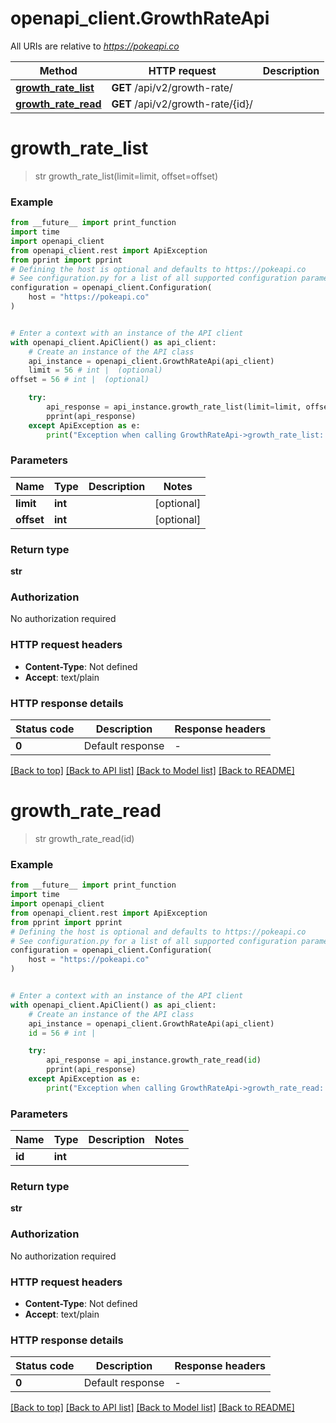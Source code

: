 # openapi_client.GrowthRateApi

All URIs are relative to *https://pokeapi.co*

Method | HTTP request | Description
------------- | ------------- | -------------
[**growth_rate_list**](GrowthRateApi.md#growth_rate_list) | **GET** /api/v2/growth-rate/ | 
[**growth_rate_read**](GrowthRateApi.md#growth_rate_read) | **GET** /api/v2/growth-rate/{id}/ | 


# **growth_rate_list**
> str growth_rate_list(limit=limit, offset=offset)



### Example

```python
from __future__ import print_function
import time
import openapi_client
from openapi_client.rest import ApiException
from pprint import pprint
# Defining the host is optional and defaults to https://pokeapi.co
# See configuration.py for a list of all supported configuration parameters.
configuration = openapi_client.Configuration(
    host = "https://pokeapi.co"
)


# Enter a context with an instance of the API client
with openapi_client.ApiClient() as api_client:
    # Create an instance of the API class
    api_instance = openapi_client.GrowthRateApi(api_client)
    limit = 56 # int |  (optional)
offset = 56 # int |  (optional)

    try:
        api_response = api_instance.growth_rate_list(limit=limit, offset=offset)
        pprint(api_response)
    except ApiException as e:
        print("Exception when calling GrowthRateApi->growth_rate_list: %s\n" % e)
```

### Parameters

Name | Type | Description  | Notes
------------- | ------------- | ------------- | -------------
 **limit** | **int**|  | [optional] 
 **offset** | **int**|  | [optional] 

### Return type

**str**

### Authorization

No authorization required

### HTTP request headers

 - **Content-Type**: Not defined
 - **Accept**: text/plain

### HTTP response details
| Status code | Description | Response headers |
|-------------|-------------|------------------|
**0** | Default response |  -  |

[[Back to top]](#) [[Back to API list]](../README.md#documentation-for-api-endpoints) [[Back to Model list]](../README.md#documentation-for-models) [[Back to README]](../README.md)

# **growth_rate_read**
> str growth_rate_read(id)



### Example

```python
from __future__ import print_function
import time
import openapi_client
from openapi_client.rest import ApiException
from pprint import pprint
# Defining the host is optional and defaults to https://pokeapi.co
# See configuration.py for a list of all supported configuration parameters.
configuration = openapi_client.Configuration(
    host = "https://pokeapi.co"
)


# Enter a context with an instance of the API client
with openapi_client.ApiClient() as api_client:
    # Create an instance of the API class
    api_instance = openapi_client.GrowthRateApi(api_client)
    id = 56 # int | 

    try:
        api_response = api_instance.growth_rate_read(id)
        pprint(api_response)
    except ApiException as e:
        print("Exception when calling GrowthRateApi->growth_rate_read: %s\n" % e)
```

### Parameters

Name | Type | Description  | Notes
------------- | ------------- | ------------- | -------------
 **id** | **int**|  | 

### Return type

**str**

### Authorization

No authorization required

### HTTP request headers

 - **Content-Type**: Not defined
 - **Accept**: text/plain

### HTTP response details
| Status code | Description | Response headers |
|-------------|-------------|------------------|
**0** | Default response |  -  |

[[Back to top]](#) [[Back to API list]](../README.md#documentation-for-api-endpoints) [[Back to Model list]](../README.md#documentation-for-models) [[Back to README]](../README.md)

